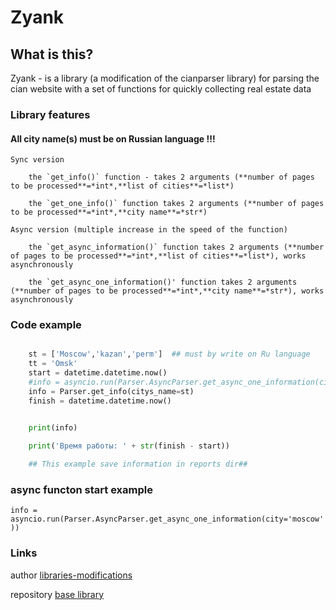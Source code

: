 # Zyank

## What is this?

Zyank -  is a library (a modification of the cianparser library) for parsing the cian website with a set of functions for quickly collecting real estate data

### Library features
    
#### All city name(s) must be on Russian language !!! ####

    Sync version

        the `get_info()` function - takes 2 arguments (**number of pages to be processed**=*int*,**list of cities**=*list*)

        the `get_one_info()` function takes 2 arguments (**number of pages to be processed**=*int*,**city name**=*str*)

    Async version (multiple increase in the speed of the function)

        the `get_async_information()` function takes 2 arguments (**number of pages to be processed**=*int*,**list of cities**=*list*), works asynchronously

        the `get_async_one_information()' function takes 2 arguments (**number of pages to be processed**=*int*,**city name**=*str*), works asynchronously

### Code example

```python

    st = ['Moscow','kazan','perm']  ## must by write on Ru language
    tt = 'Omsk'
    start = datetime.datetime.now()
    #info = asyncio.run(Parser.AsyncParser.get_async_one_information(city='moscow'))
    info = Parser.get_info(citys_name=st)
    finish = datetime.datetime.now()


    print(info)

    print('Время работы: ' + str(finish - start))
    
    ## This example save information in reports dir##
 ```

### async functon start example

`info = asyncio.run(Parser.AsyncParser.get_async_one_information(city='moscow'))`

### Links

author [libraries-modifications](https://github.com/VoidHiko "modification author")

repository [base library ](https://github.com/lenarsaitov/cianparser "base library")

